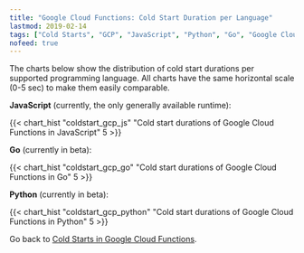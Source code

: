 ```yaml
---
title: "Google Cloud Functions: Cold Start Duration per Language"
lastmod: 2019-02-14
tags: ["Cold Starts", "GCP", "JavaScript", "Python", "Go", "Google Cloud Functions"]
nofeed: true
---
```


The charts below show the distribution of cold start durations per supported programming language.
All charts have the same horizontal scale (0-5 sec) to make them easily comparable.

**JavaScript** (currently, the only generally available runtime):

{{< chart_hist 
     "coldstart_gcp_js" 
     "Cold start durations of Google Cloud Functions in JavaScript" 
     5 >}}

**Go** (currently in beta):

{{< chart_hist 
     "coldstart_gcp_go" 
     "Cold start durations of Google Cloud Functions in Go" 
     5 >}}

**Python** (currently in beta):

{{< chart_hist 
     "coldstart_gcp_python" 
     "Cold start durations of Google Cloud Functions in Python" 
     5 >}}

Go back to [Cold Starts in Google Cloud Functions](/serverless/coldstarts/gcp/).